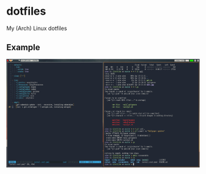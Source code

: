 # dotfiles
My (Arch) Linux dotfiles

## Example
![Example Image](https://github.com/A-lxe/dotfiles/blob/master/screenshots/example.png)

